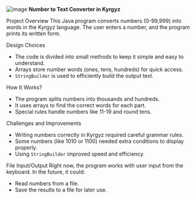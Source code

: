 ![image](https://github.com/user-attachments/assets/1d05c45f-9f3b-4d67-85c8-38c89d2633dc)
**Number to Text Converter in Kyrgyz**

Project Overview
This Java program converts numbers (0-99,999) into words in the Kyrgyz language. The user enters a number, and the program prints its written form.

Design Choices
- The code is divided into small methods to keep it simple and easy to understand.
- Arrays store number words (ones, tens, hundreds) for quick access.
- `StringBuilder` is used to efficiently build the output text.

How It Works?
- The program splits numbers into thousands and hundreds.
- It uses arrays to find the correct words for each part.
- Special rules handle numbers like 11-19 and round tens.

Challenges and Improvements
- Writing numbers correctly in Kyrgyz required careful grammar rules.
- Some numbers (like 1010 or 1100) needed extra conditions to display properly.
- Using `StringBuilder` improved speed and efficiency.

File Input/Output
Right now, the program works with user input from the keyboard. In the future, it could:
- Read numbers from a file.
- Save the results to a file for later use.

